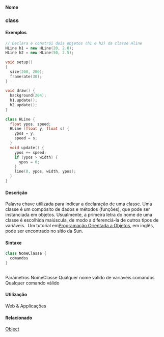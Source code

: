 
#### Nome
### class

#### Exemplos

```pde
// Declara e constrói dois objetos (h1 e h2) da classe Hline
HLine h1 = new HLine(20, 2.0); 
HLine h2 = new HLine(50, 2.5); 
 
void setup() 
{ 
  size(200, 200); 
  framerate(30); 
} 
 
void draw() { 
  background(204); 
  h1.update(); 
  h2.update();  
} 
 
class HLine { 
  float ypos, speed; 
  HLine (float y, float s) {  
    ypos = y; 
    speed = s; 
  } 
  void update() { 
    ypos += speed; 
    if (ypos > width) { 
      ypos = 0; 
    } 
    line(0, ypos, width, ypos); 
  } 
} 

```

#### Descrição
Palavra chave utilizada para indicar a
declaração de uma classe. Uma classe é um
compósito de dados e métodos (funções), que
pode ser instanciada em objetos. Usualmente, a primeira letra do nome
de uma classe é escolhida maiúscula, de modo a
diferenciá-la de outros tipos de variáveis.  Um
tutorial em[Programação Orientada a Objetos](http://java.sun.com/docs/books/tutorial/java/concepts/index), em inglês, pode ser encontrado no sítio da Sun.

#### Sintaxe
```pde
class NomeClasse {
  comandos
}
            
```
Parâmetros
NomeClasse
Qualquer nome válido de variáveis
comandos
Qualquer comando válido

#### Utilização

	
Web & Applicações

#### Relacionado
[Object](Object)

